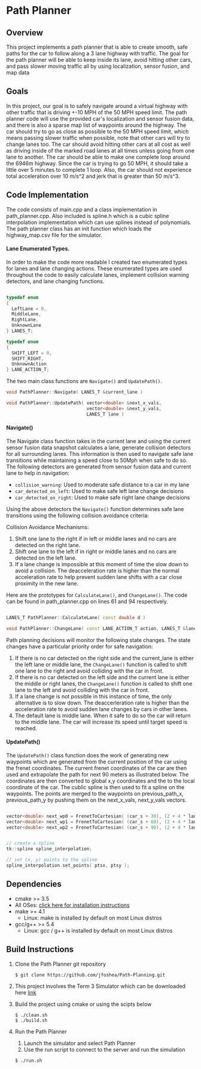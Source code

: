 # Path Planner

## Overview 
This project implements a path planner that is able to create smooth, safe paths for the car to follow along a 3 lane highway with traffic. The goal for the path planner will be able to keep inside its lane, avoid hitting other cars, and pass slower moving traffic all by using localization, sensor fusion, and map data

## Goals

In this project, our goal is to safely navigate around a virtual highway with other traffic that is driving +-10 MPH of the 50 MPH speed limit. The path planner code will use the provided car's localization and sensor fusion data, and there is also a sparse map list of waypoints around the highway. The car should try to go as close as possible to the 50 MPH speed limit, which means passing slower traffic when possible, note that other cars will try to change lanes too. The car should avoid hitting other cars at all cost as well as driving inside of the marked road lanes at all times unless going from one lane to another. The car should be able to make one complete loop around the 6946m highway. Since the car is trying to go 50 MPH, it should take a little over 5 minutes to complete 1 loop. Also, the car should not experience total acceleration over 10 m/s^2 and jerk that is greater than 50 m/s^3.

## Code Implementation
The code consists of main.cpp and a class implementation in path_planner.cpp.  Also included is spline.h which is a cubic spline interpolation implementation which can use splines instead of polynomials. The path planner class has an init function which loads the highway_map.csv file for the simulator. 

#### Lane Enumerated Types.
In order to make the code more readable I created two enumerated types for lanes and lane changing actions. These enumerated types are used throughout the code to easily calculate lanes, implement collision warning detectors, and lane changing functions.

```C++

typedef enum
{ 
  LeftLane = 0, 
  MiddleLane, 
  RightLane, 
  UnknownLane 
} LANES_T;

typedef enum
{ 
  SHIFT_LEFT = 0, 
  SHIFT_RIGHT, 
  UnknownAction
} LANE_ACTION_T;
```

The two main class functions are `Navigate()` and `UpdatePath()`. 

```C++
void PathPlanner::Navigate( LANES_T &current_lane )

void PathPlanner::UpdatePath( vector<double> &next_x_vals,
                              vector<double> &next_y_vals,
                              LANES_T lane )
```

#### Navigate()

The Navigate class function takes in the current lane and using the current sensor fusion data snapshot calculates a lane, generate collision detectors for all surrounding lanes. This information is then used to navigate safe lane transitions while maintaining a speed close to 50Mph when safe to do so. The following detectors are generated from sensor fusion data and current lane to help in navigation:

* `collision_warning`: Used to moderate safe distance to a car in my lane
* `car_detected_on_left`: Used to make safe left lane change decisions
* `car_detected_on_right`: Used to make safe right lane change decisions

Using the above detectors the `Navigate()` function determines safe lane transitions using the following collision avoidance criteria:

Collision Avoidance Mechanisms: 
1. Shift one lane to the right if in left or middle lanes and no cars are detected on the right lane.
2. Shift one lane to the left if in right or middle lanes and no cars are detected on the left lane.
3. If a lane change is impossible at this moment of time the slow down to avoid a collision. The deacceleration rate is higher than the normal acceleration rate to help prevent sudden lane shifts with a car close proximity in the new lane.

Here are the prototypes for `CalculateLane()`, and `ChangeLane()`. The code can be found in path_planner.cpp on lines 61 and 94 respectively.

```C++

LANES_T PathPlanner::CalculateLane( const double d )

void PathPlanner::ChangeLane( const LANE_ACTION_T action, LANES_T &lane )

```
Path planning decisions will monitor the following state changes. The state changes have a particular priority order for safe navigation:

1. If there is no car detected on the right side and the current_lane is either the left lane or middle lane, the `ChangeLane()` function is called to shift one lane to the right and avoid colliding with the car in front.
2. If there is no car detected on the left side and the current lane is either the middle or right lanes, the `ChangeLane()` function is called to shift one lane to the left and avoid colliding with the car in front.
3. If a lane change is not possible in this instance of time, the only alternative is to slow down. The deaccerleration rate is higher than the acceleration rate to avoid sudden lane changes by cars in other lanes.
4. The default lane is middle lane. When it safe to do so the car will return to the middle lane. The car will increase its speed until target speed is reached.



#### UpdatePath()
The `UpdatePath()` class function does the work of generating new waypoints which are generated from the current position of the car using the frenet coordinates. The current frenet coordinates of the car are then used and extrapolate the path for next 90 meters as illustrated below. The coordinates are then converted to global x,y coordinates and the to the local coordinate of the car. The cublic spline is then used to fit a spline on the waypoints. The points are merged to the waypoints on previous_path_x, previous_path_y by pushing them on the next_x_vals, next_y_vals vectors.

```C++

vector<double> next_wp0 = FrenetToCartesian( (car_s + 30), (2 + 4 * lane) );
vector<double> next_wp1 = FrenetToCartesian( (car_s + 60), (2 + 4 * lane) );
vector<double> next_wp2 = FrenetToCartesian( (car_s + 90), (2 + 4 * lane) );

```

```C++

// create a spline
tk::spline spline_interpolation;

// set (x, y) points to the spline
spline_interpolation.set_points( ptsx, ptsy );

```


## Dependencies

* cmake >= 3.5
 * All OSes: [click here for installation instructions](https://cmake.org/install/)
* make >= 4.1
  * Linux: make is installed by default on most Linux distros
* gcc/g++ >= 5.4
  * Linux: gcc / g++ is installed by default on most Linux distros

## Build Instructions 
1. Clone the Path Planner git repository
    ```  
    $ git clone https://github.com/jfoshea/Path-Planning.git
    ```
2. This project involves the Term 3 Simulator which can be downloaded here [link](https://github.com/udacity/self-driving-car-sim/releases/tag/T3_v1.2)

3. Build the project using cmake or using the scipts below 
    ```  
    $ ./clean.sh 
    $ ./build.sh 
    ```

4. Run the Path Planner
    1. Launch the simulator and select Path Planner 
    2. Use the run script to connect to the server and run the simulation 
    ```  
    $ ./run.sh
    ```
